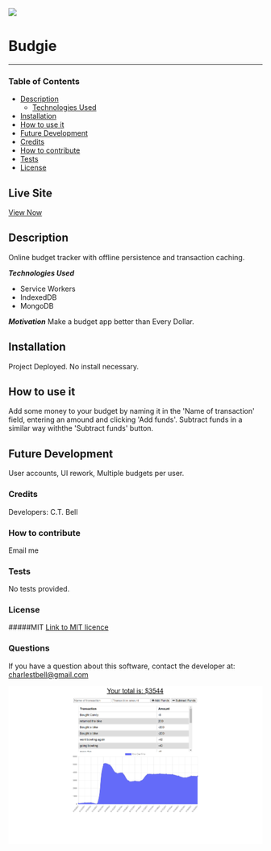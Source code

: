 [<img src="https://img.shields.io/badge/License-MIT-%23cdd755.svg?style=flat-square">](<https://opensource.org/licenses/MIT>)
# Budgie <!-- omit in toc -->
--- 
### Table of Contents

- [Description](#description)
  - [Technologies Used](#technologies-used)
- [Installation](#installation)
- [How to use it](#how-to-use-it)
- [Future Development](#future-development)
- [Credits](#credits)
- [How to contribute](#how-to-contribute)
- [Tests](#tests)
- [License](#license)

## Live Site
[View Now](https://shielded-anchorage-56428.herokuapp.com/)

## Description
Online budget tracker with offline persistence and transaction caching.

___Technologies Used___
- Service Workers
- IndexedDB
- MongoDB


___Motivation___
Make a budget app better than Every Dollar.

## Installation
Project Deployed. No install necessary.

## How to use it
Add some money to your budget by naming it in the 'Name of transaction' field, entering an amound and clicking 'Add funds'. Subtract funds in a similar way withthe 'Subtract funds' button.

## Future Development
User accounts, UI rework, Multiple budgets per user.

### Credits
Developers: C.T. Bell
### How to contribute
Email me

### Tests
No tests provided.

### License
#####MIT
[Link to MIT licence](https://opensource.org/licenses/MIT)

### Questions
If you have a question about this software, contact the developer at:
charlestbell@gmail.com

![Screenshot](Assets/screenshot.jpg "Screenshot")
